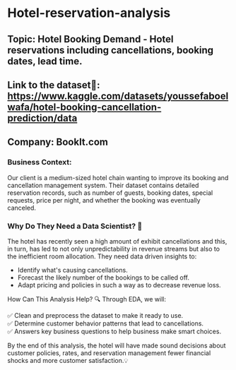 # Hotel-reservation-analysis

## Topic: Hotel Booking Demand - Hotel reservations including cancellations, booking dates, lead time.

## Link to the dataset📂: https://www.kaggle.com/datasets/youssefaboelwafa/hotel-booking-cancellation-prediction/data

## Company: BookIt.com

### Business Context:
Our client is a medium-sized hotel chain wanting to improve its booking and cancellation management system. Their dataset contains detailed reservation records, such as number of guests, booking dates, special requests, price per night, and whether the booking was eventually canceled.

### Why Do They Need a Data Scientist? 🚀

The hotel has recently seen a high amount of exhibit cancellations and this, in turn, has led to not only unpredictability in revenue streams but also to the inefficient room allocation. They need data driven insights to:

* Identify what's causing cancellations.
* Forecast the likely number of the bookings to be called off.
* Adapt pricing and policies in such a way as to decrease revenue loss.

How Can This Analysis Help? 🔍
Through EDA, we will:

✅ Clean and preprocess the dataset to make it ready to use.  
✅ Determine customer behavior patterns that lead to cancellations.  
✅ Answers key business questions to help business make smart choices.

By the end of this analysis, the hotel will have made sound decisions about customer policies, rates, and reservation management fewer financial shocks and more customer satisfaction.💡
